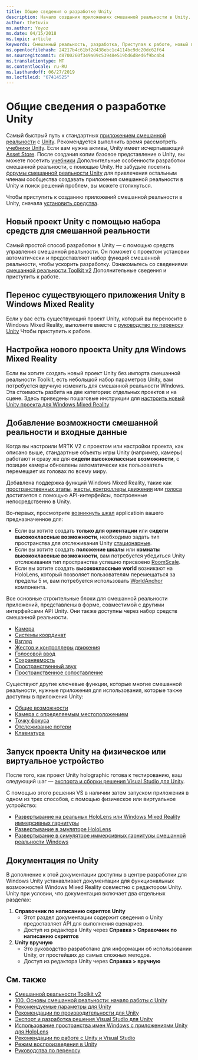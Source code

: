 ```yaml
---
title: Общие сведения о разработке Unity
description: Начало создания приложениях смешанной реальности в Unity.
author: thetuvix
ms.author: Yoyoz
ms.date: 04/15/2018
ms.topic: article
keywords: Смешанный реальность, разработка, Приступая к работе, новый проект, перенос, возможность, камеры, моделирования, эмуляции, документация по Unity
ms.openlocfilehash: 24217b4c61bf2d438ebc1c4114bc9dc20dc62f64
ms.sourcegitcommit: d8700260f349a09c53948e519bd6d8ed6f9bc4b4
ms.translationtype: MT
ms.contentlocale: ru-RU
ms.lasthandoff: 06/27/2019
ms.locfileid: "67414525"
---
```

# <a name="unity-development-overview"></a>Общие сведения о разработке Unity

Самый быстрый путь к стандартных [приложением смешанной реальности](app-views.md) с [Unity](http://aka.ms/HoloLensUnity). Рекомендуется выполнить время рассмотреть [учебники Unity](https://unity3d.com/learn/tutorials). Если вам нужна активы, Unity имеет исчерпывающий [Asset Store](https://www.assetstore.unity3d.com/). После создания копии базовое представление о Unity, вы можете посетить [учебники](tutorials.md) Дополнительные особенности разработки смешанной реальности, с помощью Unity. Не забудьте посетить [форумы смешанной реальности Unity](http://forum.unity3d.com/forums/hololens.102/) для привлечения остальным членам сообщества создавать приложения смешанной реальности в Unity и поиск решений проблем, вы можете столкнуться.


Чтобы приступить к созданию приложений смешанной реальности в Unity, сначала [установить средства](install-the-tools.md). 

## <a name="new-unity-project-with-mixed-reality-toolkit"></a>Новый проект Unity с помощью набора средств для смешанной реальности 

Самый простой способ разработки в Unity — с помощью средств управления смешанной реальности. Он поможет с проектом установки автоматически и предоставляют набор функций смешанной реальности, чтобы ускорить разработку. Ознакомьтесь со сведениями [смешанной реальности Toolkit v2](mrtk-getting-started.md) Дополнительные сведения и приступить к работе. 

## <a name="porting-an-existing-unity-app-to-windows-mixed-reality"></a>Перенос существующего приложения Unity в Windows Mixed Reality

Если у вас есть существующий проект Unity, который вы переносите в Windows Mixed Reality, выполните вместе с [руководство по переносу Unity](porting-guides.md) Чтобы приступить к работе.

## <a name="configuring-new-unity-project-for-windows-mixed-reality"></a>Настройка нового проекта Unity для Windows Mixed Reality

Если вы хотите создать новый проект Unity без импорта смешанной реальности Toolkit, есть небольшой набор параметров Unity, вам потребуется вручную изменить для смешанной реальности Windows. Эта стоимость разбита на две категории: отдельных проектов и на сцене. Здесь приведены пошаговые инструкции для [настроить новый Unity проекта для Windows Mixed Reality](Configure-Unity-Project.md)

## <a name="adding-mixed-reality-capabilities-and-inputs"></a>Добавление возможности смешанной реальности и входные данные

Когда вы настроили MRTK V2 с проектом или настройки проекта, как описано выше, стандартные объекты игры Unity (например, камеры) работают и сразу же для **сидели высококлассные возможности**, с позиции камеры обновлены автоматически как пользователь перемещает их головах по всему миру.

Добавлена поддержка функций Windows Mixed Reality, такие как [пространственных этапы](coordinate-systems.md#spatial-coordinate-systems), [жесты, контроллеры движения](gestures-and-motion-controllers-in-unity.md) или [голоса](voice-input-in-unity.md) достигается с помощью API-интерфейсы, построенные непосредственно в Unity. 

Во-первых, просмотрите [возникнуть шкал](coordinate-systems.md) applicatioin вашего предназначенное для:
* Если вы хотите создать **только для ориентации** или **сидели высококлассные возможности**, необходимо задать тип пространства для отслеживания Unity [стационарные](coordinate-systems-in-unity.md#building-an-orientation-only-or-seated-scale-experience).
* Если вы хотите создать **положение шкалы** или **комнаты высококлассные возможности**, вам потребуется убедиться Unity отслеживания тип пространства успешно присвоено [RoomScale](coordinate-systems-in-unity.md#building-an-orientation-only-or-seated-scale-experience).
* Если вы хотите создать **высококлассные world** возникают на HoloLens, который позволяет пользователям перемещаться за пределы 5 м, вам потребуется использовать [WorldAnchor](coordinate-systems-in-unity.md#building-a-world-scale-experience) компонента.

Все основные строительные блоки для смешанной реальности приложений, представлены в форме, совместимой с другими интерфейсами API Unity. Они также доступны через набор средств смешанной реальности.
* [Камера](camera-in-unity.md)
* [Системы координат](coordinate-systems-in-unity.md)
* [Взгляд](gaze-in-unity.md)
* [Жестов и контроллеры движения](gestures-and-motion-controllers-in-unity.md)
* [Голосовой ввод](voice-input-in-unity.md)
* [Сохраняемость](persistence-in-unity.md)
* [Пространственный звук](spatial-sound-in-unity.md)
* [Пространственное сопоставление](spatial-mapping-in-unity.md)

Существуют другие ключевые функции, которые многие смешанной реальности, нужные приложения для использования, которые также доступны в приложения Unity:
* [Общие возможности](shared-experiences-in-unity.md)
* [Камера с определяемым местоположением](locatable-camera-in-unity.md)
* [Точку фокуса](focus-point-in-unity.md)
* [Отслеживание потери](tracking-loss-in-unity.md)
* [Клавиатура](keyboard-input-in-unity.md)

## <a name="running-your-unity-project-on-a-real-or-simulated-device"></a>Запуск проекта Unity на физическое или виртуальное устройство

После того, как проект Unity holographic готова к тестированию, ваш следующий шаг — [экспорта и сборки решения Visual Studio для Unity](exporting-and-building-a-unity-visual-studio-solution.md).

С помощью этого решения VS в наличии затем запуском приложения в одном из трех способов, с помощью физическое или виртуальное устройство:
* [Развертывание на реальных HoloLens или Windows Mixed Reality иммерсивных гарнитуры](using-visual-studio.md)
* [Развертывание в эмуляторе HoloLens](using-the-hololens-emulator.md)
* [Развертывание в симуляторе иммерсивных гарнитуры смешанной реальности Windows](using-the-windows-mixed-reality-simulator.md)

## <a name="unity-documentation"></a>Документация по Unity

В дополнение к этой документации доступны в центре разработки для Windows Unity устанавливает документации для функциональных возможностей Windows Mixed Reality совместно с редактором Unity. Unity при условии, что документация включает два отдельных разделах:
1. **Справочник по написанию скриптов Unity**
    * Этот раздел документации содержит сведения о Unity предоставляет API для выполнения сценариев.
    * Доступ из редактора Unity через **Справка > Справочник по написанию скриптов**
2. **Unity вручную**
    * Это руководство разработано для информации об использовании Unity, от простейших до самых сложных методов.
    * Доступ из редактора Unity через **Справка > вручную**

## <a name="see-also"></a>См. также
* [Смешанной реальности Toolkit v2](mrtk-getting-started.md)
* [100. Основы смешанной реальности: начало работы с Unity](holograms-100.md)
* [Рекомендуемые параметры для Unity](recommended-settings-for-unity.md)
* [Рекомендации по производительности для Unity](performance-recommendations-for-unity.md)
* [Экспорт и разработка решения Visual Studio для Unity](exporting-and-building-a-unity-visual-studio-solution.md)
* [Использование пространства имен Windows с приложениями Unity для HoloLens](using-the-windows-namespace-with-unity-apps-for-hololens.md)
* [Рекомендации по работе с Unity и Visual Studio](best-practices-for-working-with-unity-and-visual-studio.md)
* [Режим воспроизведения в Unity](unity-play-mode.md)
* [Руководства по переносу](porting-guides.md)
